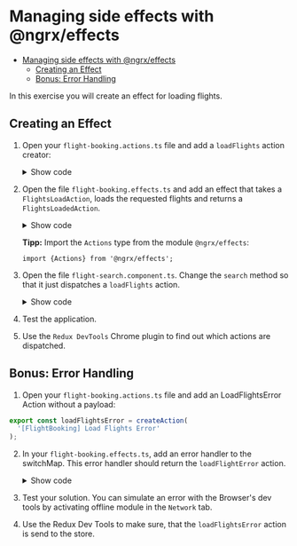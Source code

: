 # Managing side effects with @ngrx/effects

- [Managing side effects with @ngrx/effects](#managing-side-effects-with-ngrxeffects)
  - [Creating an Effect](#creating-an-effect)
  - [Bonus: Error Handling](#bonus-error-handling)

In this exercise you will create an effect for loading flights.

## Creating an Effect

1. Open your ``flight-booking.actions.ts`` file and add a ``loadFlights`` action creator:

    <details>
    <summary>Show code</summary>
    <p>

    ```TypeScript
    [...]

    export const loadFlights = createAction(
        '[FlightBooking] LoadFlights',
        props<{from: string, to: string, urgent: boolean}>()
    );
    ```

    </p>
    </details>


2. Open the file ``flight-booking.effects.ts`` and add an effect that takes a ``FlightsLoadAction``, loads the requested flights and returns a ``FlightsLoadedAction``.

    <details>
    <summary>Show code</summary>
    <p>

    ```TypeScript
    @Injectable()
    export class FlightBookingEffects {

        loadFlights$ = createEffect((): Observable<any> => 
            this.actions$.pipe(
                ofType(loadFlights), 
                switchMap(a => this.flightService.find(a.from, a.to, a.urgent)),
                map(flights => flightsLoaded({ flights }))
            )
        );

        constructor(private actions$: Actions, private flightService: FlightService) {}
    }
    ```

    </p>
    </details>

    **Tipp:** Import the ``Actions`` type from the module ``@ngrx/effects``: 
    
    ``import {Actions} from '@ngrx/effects';``


3. Open the file ``flight-search.component.ts``. Change the ``search`` method so that it just dispatches a ``loadFlights`` action.

    <details>
    <summary>Show code</summary>
    <p>

    ```TypeScript
    search(): void {
      if (!this.from || !this.to) return;

      // New:
      this.store.dispatch(loadFlights({
          from: this.from, 
          to: this.to, 
          urgent: this.urgent
        }));
      
      // Old:
      /*
      this.flightService
          .find(this.from, this.to, this.urgent)
          .subscribe(
            flights => { 
              this.store.dispatch(new flightsLoaded({flights}));
            },
            error => {
              console.error('error', error);
            } 
          );
      */
    }

    ```

    </p>
    </details>

4. Test the application.

5. Use the ``Redux DevTools`` Chrome plugin to find out which actions are dispatched.

## Bonus: Error Handling

1. Open your ``flight-booking.actions.ts`` file and add an LoadFlightsError Action without a payload:

  ```typescript
  export const loadFlightsError = createAction(
    '[FlightBooking] Load Flights Error'
  );
  ```

2. In your ``flight-booking.effects.ts``, add an error handler to the switchMap. This error handler should return the ``loadFlightError`` action.

    <details>
    <summary>Show code</summary>
    <p>
    
    ```typescript
        loadFlightBookings$ = createEffect((): Observable<FlightBookingActions> => this.actions$.pipe(
            ofType(loadFlights),
            switchMap(a => this.flightService.find(a.from, a.to, a.urgent).pipe(
                map(flights => flightsLoaded({flights})),
                catchError(err => of(loadFlightsError()))
            )),
        ));
    ```
    
    </p>  
    </details>

3. Test your solution. You can simulate an error with the Browser's dev tools by activating offline module in the ``Network`` tab.
   
4. Use the Redux Dev Tools to make sure, that the ``loadFlightsError`` action is send to the store.
